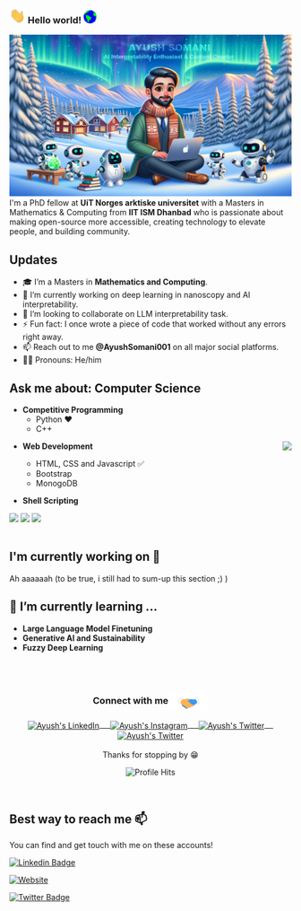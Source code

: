 ### <img src="Assets/Hi.gif" width="29px"> Hello world!&nbsp;<img src="Assets/Earth.gif" width="24px">
<img src="Assets/GitHubBanner.jpg" alt="Banner that says Ayush Somani- Machine Learning Enthusiast, Content Creator alongside a cartoon illustration of Ayush"><br>
I'm a PhD fellow at **UiT Norges arktiske universitet** with a Masters in Mathematics & Computing from **IIT ISM Dhanbad** who is passionate about making open-source more accessible, creating technology to elevate people, and building community. 

## Updates
- 🎓 I’m a Masters in **Mathematics and Computing**.
- 🔭 I’m currently working on deep learning in nanoscopy and AI interpretability.
- 🤔 I’m looking to collaborate on LLM interpretability task.
- ⚡ Fun fact: I once wrote a piece of code that worked without any errors right away.
- 📫 Reach out to me **@AyushSomani001** on all major social platforms.
- 🙋‍♂️ Pronouns: He/him

## Ask me about: Computer Science 
- **Competitive Programming**
	- Python ❤️
	- C++

<img align="right" src="https://github.com/rajput2107/rajput2107/blob/master/Assets/Developer.gif"/>

- **Web Development**
	- HTML, CSS and Javascript :white_check_mark:
	- Bootstrap
	- MonogoDB
  
- **Shell Scripting**


<code><a href="https://www.python.org/" target="_blank"><img height="50" src="https://www.vectorlogo.zone/logos/python/python-ar21.svg"></a></code>
<code><a href="https://www.linux.org/" target="_blank"><img height="50" src="https://www.vectorlogo.zone/logos/linux/linux-ar21.svg"></a></code>
<code><a href="https://www.docker.com/" target="_blank"><img height="50" src="https://www.vectorlogo.zone/logos/docker/docker-official.svg"></a></code>
<br/><br/>

## I'm currently working on 🔭

Ah aaaaaah (to be true, i still had to sum-up this section ;) )


## 🌱 I’m currently learning ...
- **Large Language Model Finetuning**
- **Generative AI and Sustainability**
- **Fuzzy Deep Learning**
<br/>
  <br/>
   
<div align="center">
  <h3 align="center">Connect with me<img align="center" src="Assets/Handshake.gif" height="33px" /></h3> 
</div>
<p align="center">
 <a href="https://www.linkedin.com/in/ayushsomani001/" target="blank">
  <img align="center" alt="Ayush's LinkedIn" width="30px" src="https://www.vectorlogo.zone/logos/linkedin/linkedin-icon.svg" /> &nbsp; &nbsp;
 </a>
 <a href="https://www.instagram.com/sunami_strikesss/" target="blank">
  <img align="center" alt="Ayush's Instagram" width="30px" src="https://www.vectorlogo.zone/logos/instagram/instagram-icon.svg" /> &nbsp; &nbsp;
 </a>
 <a href="https://twitter.com/AyushSomani001" target="blank">
  <img align="center" alt="Ayush's Twitter" width="30px" src="https://www.vectorlogo.zone/logos/twitter/twitter-official.svg" /> &nbsp; &nbsp;
 </a>
 <a href="https://medium.com/@ayushsomani001" target="blank">
  <img align="center" alt="Ayush's Twitter" width="30px" src="https://www.vectorlogo.zone/logos/medium/medium-tile.svg" />
 </a> 
  <br/>
  <br/>
  Thanks for stopping by 😁<br/>
</p>
<p align="center"><img alt="Profile Hits" src="https://hits.seeyoufarm.com/api/count/incr/badge.svg?url=https%3A%2F%2Fgithub.com%2Fayushsomani001%2F" /></p>
<br/>
<p>
	
## Best way to reach me 📫

You can find and get touch with me on these accounts!

[![Linkedin Badge](https://img.shields.io/badge/Ayush-follow%20on%20linkedin-blue?style=for-the-badge&logo=linkedin)](https://www.linkedin.com/in/ayushsomani001/)

[![Website](https://img.shields.io/website)](www.ayushsomani.com)

[![Twitter Badge](https://img.shields.io/badge/ayush-follow%20on%20twitter-blue?style=for-the-badge&logo=twitter)](https://twitter.com/AyushSomani001)
